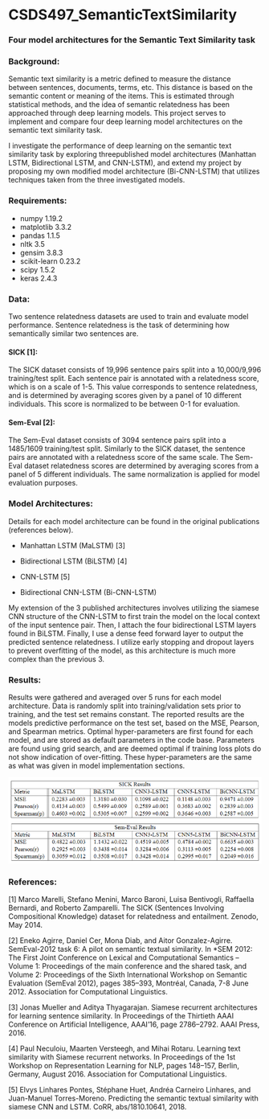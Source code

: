 # CSDS497_SemanticTextSimilarity
### Four model architectures for the Semantic Text Similarity task

### Background:
Semantic text similarity is a metric defined to measure the distance between sentences, documents, terms, etc. This distance is based on the semantic content or meaning of the items. This is estimated through statistical methods, and the idea of semantic relatedness has been approached through deep learning models. This project serves to implement and compare four deep learning model architectures on the semantic text similarity task.

I investigate the performance of deep learning on the semantic text similarity task by exploring threepublished model architectures (Manhattan LSTM, Bidirectional LSTM, and CNN-LSTM), and extend my project by proposing my own modified model architecture (Bi-CNN-LSTM) that utilizes techniques taken from the three investigated models.

### Requirements:
* numpy 1.19.2
* matplotlib 3.3.2
* pandas 1.1.5
* nltk 3.5
* gensim 3.8.3
* scikit-learn 0.23.2
* scipy 1.5.2
* keras 2.4.3

### Data:
Two sentence relatedness datasets are used to train and evaluate model performance. Sentence relatedness is the task of determining how semantically similar two sentences are. 

#### SICK [1]:
The SICK dataset consists of 19,996 sentence pairs split into a 10,000/9,996 training/test split. Each sentence pair is annotated with a relatedness score, which is on a scale of 1-5. This value corresponds to sentence relatedness, and is determined by averaging scores given by a panel of 10 different individuals. This score is normalized to be between 0-1 for evaluation.

#### Sem-Eval [2]:
The Sem-Eval dataset consists of 3094 sentence pairs split into a 1485/1609 training/test split. Similarly to the SICK dataset, the sentence pairs are annotated with a relatedness score of the same scale. The Sem-Eval dataset relatedness scores are determined by averaging scores from a panel of 5 different individuals. The same normalization is applied for model evaluation purposes.

### Model Architectures:
Details for each model architecture can be found in the original publications (references below).

* Manhattan LSTM (MaLSTM) [3]
* Bidirectional LSTM (BiLSTM) [4]
* CNN-LSTM [5]

* Bidirectional CNN-LSTM (Bi-CNN-LSTM)

My extension of the 3 published architectures involves utilizing the siamese CNN structure of the CNN-LSTM to first train the model on the local context of the input sentence pair. Then, I attach the four bidirectional LSTM layers found in BiLSTM. Finally, I use a dense feed forward layer to output the predicted sentence relatedness. I utilize early stopping and dropout layers to prevent overfitting of the model, as this architecture is much more complex than the previous 3.

### Results:
Results were gathered and averaged over 5 runs for each model architecture. Data is randomly split into  training/validation sets prior to training, and the test set remains constant. The reported results are the models predictive performance on the test set, based on the MSE, Pearson, and Spearman metrics. Optimal hyper-parameters are first found for each model, and are stored as default parameters in the code base. Parameters are found using grid search, and are deemed optimal if training loss plots do not show indication of over-fitting. These hyper-parameters are the same as what was given in model implementation sections.

![Results](/results.PNG)

### References:
[1] Marco Marelli, Stefano Menini, Marco Baroni, Luisa Bentivogli, Raffaella Bernardi, and Roberto Zamparelli. The SICK (Sentences Involving Compositional Knowledge) dataset for relatedness and entailment. Zenodo, May 2014.

[2] Eneko Agirre, Daniel Cer, Mona Diab, and Aitor Gonzalez-Agirre. SemEval-2012 task 6: A pilot on semantic textual similarity. In *SEM 2012: The First Joint Conference on Lexical and Computational Semantics – Volume 1: Proceedings of the main conference and the shared task, and Volume 2: Proceedings of the Sixth International Workshop on Semantic Evaluation (SemEval 2012), pages 385–393, Montréal, Canada, 7-8 June 2012. Association for Computational Linguistics.

[3] Jonas Mueller and Aditya Thyagarajan. Siamese recurrent architectures for learning sentence similarity. In Proceedings of the Thirtieth AAAI Conference on Artificial Intelligence, AAAI’16, page 2786–2792. AAAI Press, 2016.

[4] Paul Neculoiu, Maarten Versteegh, and Mihai Rotaru. Learning text similarity with Siamese recurrent networks. In Proceedings of the 1st Workshop on Representation Learning for NLP, pages 148–157, Berlin, Germany, August 2016. Association for Computational Linguistics.

[5] Elvys Linhares Pontes, Stéphane Huet, Andréa Carneiro Linhares, and Juan-Manuel Torres-Moreno. Predicting the semantic textual similarity with siamese CNN and LSTM. CoRR, abs/1810.10641, 2018.
